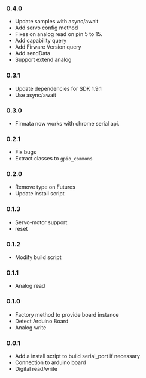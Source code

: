 ### 0.4.0
  * Update samples with async/await
  * Add servo config method
  * Fixes on analog read on pin 5 to 15.
  * Add capability query
  * Add Firware Version query
  * Add sendData
  * Support extend analog

### 0.3.1
  * Update dependencies for SDK 1.9.1
  * Use async/await

### 0.3.0
  * Firmata now works with chrome serial api.

### 0.2.1
  * Fix bugs
  * Extract classes to `gpio_commons`

### 0.2.0
  * Remove type on Futures
  * Update install script

### 0.1.3
  * Servo-motor support
  * reset

### 0.1.2
  * Modify build script

### 0.1.1
  * Analog read

### 0.1.0
  * Factory method to provide board instance
  * Detect Arduino Board
  * Analog write

### 0.0.1
  * Add a install script to build serial_port if necessary
  * Connection to arduino board
  * Digital read/write
